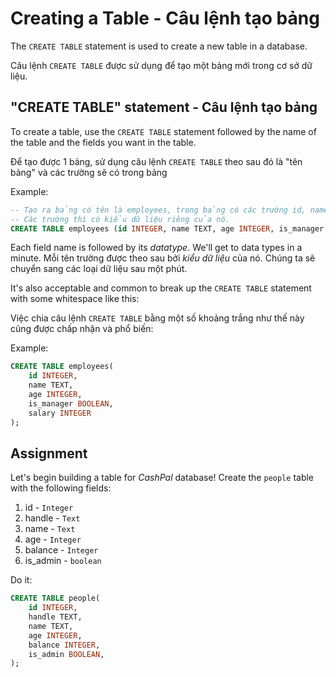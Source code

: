 # Creating a Table - Câu lệnh tạo bảng

The `CREATE TABLE` statement is used to create a new table in a database.

Câu lệnh `CREATE TABLE` được sử dụng để tạo một bảng mới trong cơ sở dữ liệu.

## "CREATE TABLE" statement - Câu lệnh tạo bảng

To create a table, use the `CREATE TABLE` statement followed by the name of the table and the fields you want in the table.

Để tạo được 1 bảng, sử dụng câu lệnh `CREATE TABLE` theo sau đó là "tên bảng" và các trường sẽ có trong bảng

Example:

```SQL
-- Tạo ra bảng có tên là employees, trong bảng có các trường id, name, age, is_manager, salary
-- Các trường thì có kiểu dữ liệu riêng của nó. 
CREATE TABLE employees (id INTEGER, name TEXT, age INTEGER, is_manager BOOLEAN, salary INTEGER);
```

Each field name is followed by its *datatype*. We'll get to data types in a minute.
Mỗi tên trường được theo sau bởi *kiểu dữ liệu* của nó. Chúng ta sẽ chuyển sang các loại dữ liệu sau một phút.

It's also acceptable and common to break up the `CREATE TABLE` statement with some whitespace like this:

Việc chia câu lệnh `CREATE TABLE` bằng một số khoảng trắng như thế này cũng được chấp nhận và phổ biến:

Example:

```SQL
CREATE TABLE employees(
    id INTEGER,
    name TEXT,
    age INTEGER,
    is_manager BOOLEAN,
    salary INTEGER
);
```

## Assignment

Let's begin building a table for *CashPal* database! Create the `people` table with the following fields:

1. id - `Integer`
2. handle - `Text`
3. name - `Text`
4. age - `Integer`
5. balance - `Integer`
6. is_admin - `boolean`

Do it:

```SQL
CREATE TABLE people(
    id INTEGER,
    handle TEXT,
    name TEXT,
    age INTEGER,
    balance INTEGER,
    is_admin BOOLEAN,
);
```
